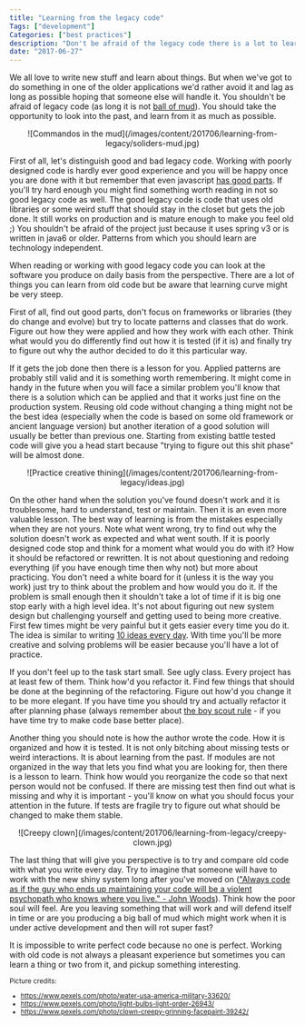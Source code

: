 ```yaml
---
title: "Learning from the legacy code"
Tags: ["development"]
Categories: ["best practices"]
description: "Don't be afraid of the legacy code there is a lot to learn in there"
date: "2017-06-27"
---
```


We all love to write new stuff and learn about things. But when we've got to do something in one of
the older applications we'd rather avoid it and lag as long as possible hoping that someone else
will handle it. You shouldn't be afraid of legacy code (as long it is not [ball of
mud](https://tommcfarlin.com/wp-content/uploads/2014/08/xbig-ball-of-mud.jpg.pagespeed.ic.FH0nXJQELT.jpg)).
You should take the opportunity to look into the past, and learn from it as much as possible.

<!--more-->

<center>
![Commandos in the mud](/images/content/201706/learning-from-legacy/soliders-mud.jpg)
</center>

First of all, let's distinguish good and bad legacy code. Working with poorly designed code is
hardly ever good experience and you will be happy once you are done with it but remember that even
javascript [has good
parts](http://xahlee.info/comp/i/JavaScript_books_definitive_guide_vs_good_parts.jpg). If you'll try
hard enough you might find something worth reading in not so good legacy code as well. The good
legacy code is code that uses old libraries or some weird stuff that should stay in the closet but
gets the job done. It still works on production and is mature enough to make you feel old ;) You
shouldn't be afraid of the project just because it uses spring v3 or is written in java6 or older.
Patterns from which you should learn are technology independent.

When reading or working with good legacy code you can look at the software you produce on daily
basis from the perspective. There are a lot of things you can learn from old code but be aware that
learning curve might be very steep.

First of all, find out good parts, don't focus on frameworks or libraries (they do change and
evolve) but try to locate patterns and classes that do work. Figure out how they were applied and
how they work with each other. Think what would you do differently find out how it is tested (if it
is) and finally try to figure out why the author decided to do it this particular way.

If it gets the job done then there is a lesson for you. Applied patterns are probably still valid
and it is something worth remembering. It might come in handy in the future when you will face a
similar problem you'll know that there is a solution which can be applied and that it works just
fine on the production system. Reusing old code without changing a thing might not be the best idea
(especially when the code is based on some old framework or ancient language version) but another
iteration of a good solution will usually be better than previous one. Starting from existing battle
tested code will give you a head start because "trying to figure out this shit phase" will be almost
done.

<center>
![Practice creative thining](/images/content/201706/learning-from-legacy/ideas.jpg)
</center>

On the other hand when the solution you've found doesn't work and it is troublesome, hard to
understand, test or maintain. Then it is an even more valuable lesson. The best way of learning is
from the mistakes especially when they are not yours. Note what went wrong, try to find out why the
solution doesn't work as expected and what went south. If it is poorly designed code stop and think
for a moment what would you do with it? How it should be refactored or rewritten. It is not about
questioning and redoing everything (if you have enough time then why not) but more about practicing.
You don't need a white board for it (unless it is the way you work) just try to think about the
problem and how would you do it. If the problem is small enough then it shouldn't take a lot of time
if it is big one stop early with a high level idea. It's not about figuring out new system design
but challenging yourself and getting used to being more creative. First few times might be very
painful but it gets easier every time you do it. The idea is similar to writing [10 ideas every
day](http://www.jamesaltucher.com/2014/05/the-ultimate-guide-for-becoming-an-idea-machine/). With
time you'll be more creative and solving problems will be easier because you'll have a lot of
practice.

If you don't feel up to the task start small. See ugly class. Every project has at least few of
them. Think how'd you refactor it. Find few things that should be done at the beginning of the
refactoring. Figure out how'd you change it to be more elegant. If you have time you should try and
actually refactor it after planning phase (always remember about [the boy scout
rule](http://programmer.97things.oreilly.com/wiki/index.php/The_Boy_Scout_Rule) - if you have time
try to make code base better place).

Another thing you should note is how the author wrote the code. How it is organized and how it is
tested. It is not only bitching about missing tests or weird interactions. It is about learning from
the past. If modules are not organized in the way that lets you find what you are looking for, then
there is a lesson to learn. Think how would you reorganize the code so that next person would not be
confused. If there are missing test then find out what is missing and why it is important - you'll
know on what you should focus your attention in the future. If tests are fragile try to figure out
what should be changed to make them stable.

<center>
![Creepy clown](/images/content/201706/learning-from-legacy/creepy-clown.jpg)
</center>

The last thing that will give you perspective is to try and compare old code with what you write
every day. Try to imagine that someone will have to work with the new shiny system long after you've
moved on (["Always code as if the guy who ends up maintaining your code will be a violent psychopath
who knows where you live." - John
Woods](https://blog.codinghorror.com/coding-for-violent-psychopaths/)). Think how the poor soul will
feel. Are you leaving something that will work and will defend itself in time or are you producing a
big ball of mud which might work when it is under active development and then will rot super fast?


It is impossible to write perfect code because no one is perfect. Working with old code is not
always a pleasant experience but sometimes you can learn a thing or two from it, and pickup
something interesting.

<small>
Picture credits:

* https://www.pexels.com/photo/water-usa-america-military-33620/
* https://www.pexels.com/photo/light-bulbs-light-order-26943/
* https://www.pexels.com/photo/clown-creepy-grinning-facepaint-39242/
</small>
